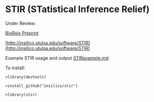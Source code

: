 # STIR (STatistical Inference Relief)

Under Review:

[BioRxiv Preprint](https://www.biorxiv.org/content/early/2018/06/30/359224)

[http://insilico.utulsa.edu/software/STIR](http://insilico.utulsa.edu/software/STIR)

Example STIR usage and output [STIRexample.md](https://github.com/insilico/STIR/blob/master/STIRexample.md).

To install:

    >library(devtools)
    
    >install_github("insilico/stir")

    >library(stir)


